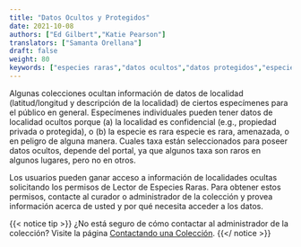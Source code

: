 ```yaml
---
title: "Datos Ocultos y Protegidos"
date: 2021-10-08
authors: ["Ed Gilbert","Katie Pearson"]
translators: ["Samanta Orellana"]
draft: false
weight: 80
keywords: ["especies raras","datos ocultos","datos protegidos","especies protegidas"]
---
```


Algunas colecciones ocultan información de datos de localidad (latitud/longitud y descripción de la localidad) de ciertos especímenes para el público en general. Especímenes individuales pueden tener datos de localidad ocultos porque (a) la localidad es confidencial (e.g., propiedad privada o protegida), o (b) la especie es rara especie es rara, amenazada, o en peligro de alguna manera. Cuales taxa están seleccionados para poseer datos ocultos, depende del portal, ya que algunos taxa son raros en algunos lugares, pero no en otros.

Los usuarios pueden ganar acceso a información de localidades ocultas solicitando los permisos de Lector de Especies Raras. Para obtener estos permisos, contacte al curador o administrador de la colección y provea información acerca de usted y por qué necesita acceder a los datos.

{{< notice tip >}}
  ¿No está seguro de cómo contactar al administrador de la colección? Visite la página [Contactando una Colección](https://biokic.github.io/symbiota-docs/es/user/contact/).
{{</ notice >}}
